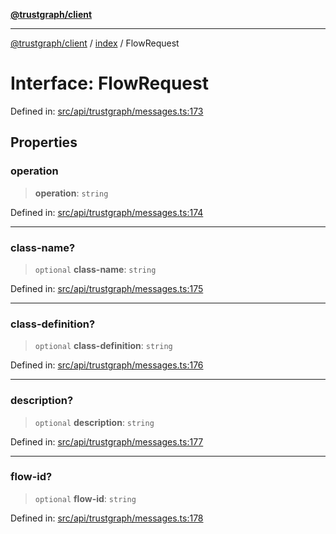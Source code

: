 [**@trustgraph/client**](../../README.md)

***

[@trustgraph/client](../../README.md) / [index](../README.md) / FlowRequest

# Interface: FlowRequest

Defined in: [src/api/trustgraph/messages.ts:173](https://github.com/trustgraph-ai/trustgraph-ts-client/blob/edcc8c01cf9c2f58c76719d5d2aa7058546360d9/src/api/trustgraph/messages.ts#L173)

## Properties

### operation

> **operation**: `string`

Defined in: [src/api/trustgraph/messages.ts:174](https://github.com/trustgraph-ai/trustgraph-ts-client/blob/edcc8c01cf9c2f58c76719d5d2aa7058546360d9/src/api/trustgraph/messages.ts#L174)

***

### class-name?

> `optional` **class-name**: `string`

Defined in: [src/api/trustgraph/messages.ts:175](https://github.com/trustgraph-ai/trustgraph-ts-client/blob/edcc8c01cf9c2f58c76719d5d2aa7058546360d9/src/api/trustgraph/messages.ts#L175)

***

### class-definition?

> `optional` **class-definition**: `string`

Defined in: [src/api/trustgraph/messages.ts:176](https://github.com/trustgraph-ai/trustgraph-ts-client/blob/edcc8c01cf9c2f58c76719d5d2aa7058546360d9/src/api/trustgraph/messages.ts#L176)

***

### description?

> `optional` **description**: `string`

Defined in: [src/api/trustgraph/messages.ts:177](https://github.com/trustgraph-ai/trustgraph-ts-client/blob/edcc8c01cf9c2f58c76719d5d2aa7058546360d9/src/api/trustgraph/messages.ts#L177)

***

### flow-id?

> `optional` **flow-id**: `string`

Defined in: [src/api/trustgraph/messages.ts:178](https://github.com/trustgraph-ai/trustgraph-ts-client/blob/edcc8c01cf9c2f58c76719d5d2aa7058546360d9/src/api/trustgraph/messages.ts#L178)
